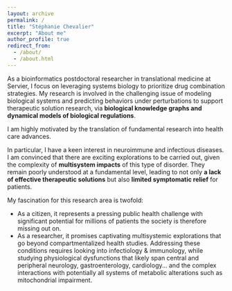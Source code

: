 ```yaml
---
layout: archive
permalink: /
title: "Stéphanie Chevalier"
excerpt: "About me"
author_profile: true
redirect_from:
  - /about/
  - /about.html
---
```


<div class="highlight-box">
  As a bioinformatics postdoctoral researcher in translational medicine at Servier,
  <span class=important>I focus on leveraging systems biology to prioritize drug combination strategies.</span>
  My research is involved in the challenging issue of modeling biological systems and predicting behaviors under perturbations to support therapeutic solution research,
  via <span style="font-weight:bold;">biological knowledge graphs and dynamical models of biological regulations</span>.
</div>

<span class=important>I am highly motivated by the translation of fundamental research into health care advances.</span>

In particular,
<span class=important>I have a keen interest in neuroimmune and infectious diseases</span>.
I am convinced that there are exciting explorations to be carried out, given the complexity of **multisystem impacts** of this type of disorder.
They remain poorly understood at a fundamental level, leading to not only **a lack of effective therapeutic solutions** but also **limited symptomatic relief** for patients.

My fascination for this research area is twofold:
- As a citizen, it represents a pressing public health challenge with significant potential for millions of patients the society is therefore missing out on.
- As a researcher, it promises captivating multisystemic explorations that go beyond compartmentalized health studies. Addressing these conditions requires looking into infectiology & immunology, while studying physiological dysfunctions that likely span central and peripheral neurology, gastroenterology, cardiology... and the complex interactions with potentially all systems of
metabolic alterations such as mitochondrial impairment.

<!-- I am highly motivated by the translation of fundamental research into health care advances, with a particular interest in multisystemic disorders. -->
<!-- I have a special affinity for the holistic approach of systems biology to explore biological phenomena.-->
<!-- During my training, I could successively approach complementary bioinformatics perspectives: the challenge of data integration, NGS analysis, structural analysis for drug design, and finally, the one of complex biological systems analysis and modelling. -->

<!-- <hr class="hr_gradient" /> -->

